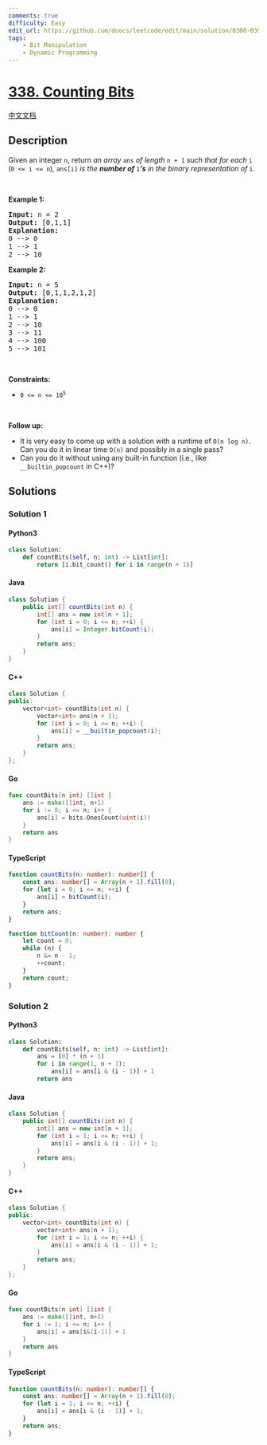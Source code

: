 ```yaml
---
comments: true
difficulty: Easy
edit_url: https://github.com/doocs/leetcode/edit/main/solution/0300-0399/0338.Counting%20Bits/README_EN.md
tags:
    - Bit Manipulation
    - Dynamic Programming
---
```


<!-- problem:start -->

# [338. Counting Bits](https://leetcode.com/problems/counting-bits)

[中文文档](/solution/0300-0399/0338.Counting%20Bits/README.md)

## Description

<!-- description:start -->

<p>Given an integer <code>n</code>, return <em>an array </em><code>ans</code><em> of length </em><code>n + 1</code><em> such that for each </em><code>i</code><em> </em>(<code>0 &lt;= i &lt;= n</code>)<em>, </em><code>ans[i]</code><em> is the <strong>number of </strong></em><code>1</code><em><strong>&#39;s</strong> in the binary representation of </em><code>i</code>.</p>

<p>&nbsp;</p>
<p><strong class="example">Example 1:</strong></p>

<pre>
<strong>Input:</strong> n = 2
<strong>Output:</strong> [0,1,1]
<strong>Explanation:</strong>
0 --&gt; 0
1 --&gt; 1
2 --&gt; 10
</pre>

<p><strong class="example">Example 2:</strong></p>

<pre>
<strong>Input:</strong> n = 5
<strong>Output:</strong> [0,1,1,2,1,2]
<strong>Explanation:</strong>
0 --&gt; 0
1 --&gt; 1
2 --&gt; 10
3 --&gt; 11
4 --&gt; 100
5 --&gt; 101
</pre>

<p>&nbsp;</p>
<p><strong>Constraints:</strong></p>

<ul>
	<li><code>0 &lt;= n &lt;= 10<sup>5</sup></code></li>
</ul>

<p>&nbsp;</p>
<p><strong>Follow up:</strong></p>

<ul>
	<li>It is very easy to come up with a solution with a runtime of <code>O(n log n)</code>. Can you do it in linear time <code>O(n)</code> and possibly in a single pass?</li>
	<li>Can you do it without using any built-in function (i.e., like <code>__builtin_popcount</code> in C++)?</li>
</ul>

<!-- description:end -->

## Solutions

<!-- solution:start -->

### Solution 1

<!-- tabs:start -->

#### Python3

```python
class Solution:
    def countBits(self, n: int) -> List[int]:
        return [i.bit_count() for i in range(n + 1)]
```

#### Java

```java
class Solution {
    public int[] countBits(int n) {
        int[] ans = new int[n + 1];
        for (int i = 0; i <= n; ++i) {
            ans[i] = Integer.bitCount(i);
        }
        return ans;
    }
}
```

#### C++

```cpp
class Solution {
public:
    vector<int> countBits(int n) {
        vector<int> ans(n + 1);
        for (int i = 0; i <= n; ++i) {
            ans[i] = __builtin_popcount(i);
        }
        return ans;
    }
};
```

#### Go

```go
func countBits(n int) []int {
	ans := make([]int, n+1)
	for i := 0; i <= n; i++ {
		ans[i] = bits.OnesCount(uint(i))
	}
	return ans
}
```

#### TypeScript

```ts
function countBits(n: number): number[] {
    const ans: number[] = Array(n + 1).fill(0);
    for (let i = 0; i <= n; ++i) {
        ans[i] = bitCount(i);
    }
    return ans;
}

function bitCount(n: number): number {
    let count = 0;
    while (n) {
        n &= n - 1;
        ++count;
    }
    return count;
}
```

<!-- tabs:end -->

<!-- solution:end -->

<!-- solution:start -->

### Solution 2

<!-- tabs:start -->

#### Python3

```python
class Solution:
    def countBits(self, n: int) -> List[int]:
        ans = [0] * (n + 1)
        for i in range(1, n + 1):
            ans[i] = ans[i & (i - 1)] + 1
        return ans
```

#### Java

```java
class Solution {
    public int[] countBits(int n) {
        int[] ans = new int[n + 1];
        for (int i = 1; i <= n; ++i) {
            ans[i] = ans[i & (i - 1)] + 1;
        }
        return ans;
    }
}
```

#### C++

```cpp
class Solution {
public:
    vector<int> countBits(int n) {
        vector<int> ans(n + 1);
        for (int i = 1; i <= n; ++i) {
            ans[i] = ans[i & (i - 1)] + 1;
        }
        return ans;
    }
};
```

#### Go

```go
func countBits(n int) []int {
	ans := make([]int, n+1)
	for i := 1; i <= n; i++ {
		ans[i] = ans[i&(i-1)] + 1
	}
	return ans
}
```

#### TypeScript

```ts
function countBits(n: number): number[] {
    const ans: number[] = Array(n + 1).fill(0);
    for (let i = 1; i <= n; ++i) {
        ans[i] = ans[i & (i - 1)] + 1;
    }
    return ans;
}
```

<!-- tabs:end -->

<!-- solution:end -->

<!-- problem:end -->